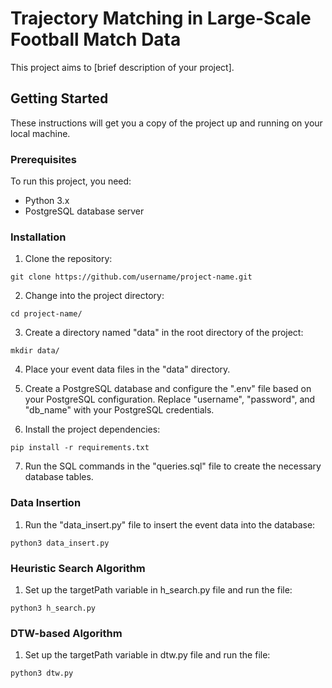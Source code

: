 # Trajectory Matching in Large-Scale Football Match Data

This project aims to [brief description of your project].

## Getting Started

These instructions will get you a copy of the project up and running on your local machine.

### Prerequisites

To run this project, you need:

- Python 3.x
- PostgreSQL database server

### Installation

1. Clone the repository:

```git clone https://github.com/username/project-name.git```

2. Change into the project directory:

```cd project-name/```


3. Create a directory named "data" in the root directory of the project:

```mkdir data/```

4. Place your event data files in the "data" directory.

5. Create a PostgreSQL database and configure the ".env" file based on your PostgreSQL configuration. Replace "username", "password", and "db_name" with your PostgreSQL credentials.

6. Install the project dependencies:

```pip install -r requirements.txt```

7. Run the SQL commands in the "queries.sql" file to create the necessary database tables.

### Data Insertion

1. Run the "data_insert.py" file to insert the event data into the database:

```python3 data_insert.py```

### Heuristic Search Algorithm

1. Set up the targetPath variable in h_search.py file and run the file:

```python3 h_search.py```

### DTW-based Algorithm

1. Set up the targetPath variable in dtw.py file and run the file:

```python3 dtw.py```
